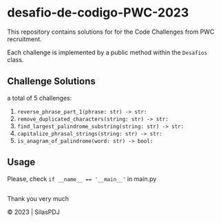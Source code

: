 # desafio-de-codigo-PWC-2023
This repository contains solutions for for the Code Challenges from PWC recruitment. 

Each challenge is implemented by a public method within the `Desafios` class.

## Challenge Solutions
a total of 5 challenges:

1. `reverse_phrase_part_1(phrase: str) -> str:`
1. `remove_duplicated_characters(string: str) -> str:`
1. `find_largest_palindrome_substring(string: str) -> str:`
1. `capitalize_phrasal_strings(string: str) -> str:`
1. `is_anagram_of_palindrome(word: str) -> bool:`

## Usage
Please, check `if __name__ == '__main__'` in main.py

##
Thank you very much

© 2023 | SilasPDJ